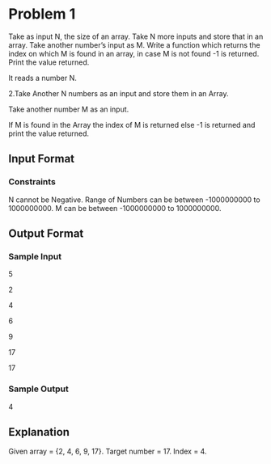 # Problem 1

Take as input N, the size of an array. Take N more inputs and store that in an array. Take another number’s input as M. Write a function which returns the index on which M is found in an array, in case M is not found -1 is returned. Print the value returned.

It reads a number N.

2.Take Another N numbers as an input and store them in an Array.

Take another number M as an input.

If M is found in the Array the index of M is returned else -1 is returned and print the value returned.

## Input Format

### Constraints

N cannot be Negative. Range of Numbers can be between -1000000000 to 1000000000. M can be between -1000000000 to 1000000000.

## Output Format

### Sample Input

5

2

4

6

9

17

17

### Sample Output

4

## Explanation

Given array = {2, 4, 6, 9, 17}. Target number = 17. Index = 4.
